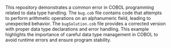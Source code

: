 This repository demonstrates a common error in COBOL programming related to data type handling.  The `bug.cob` file contains code that attempts to perform arithmetic operations on an alphanumeric field, leading to unexpected behavior. The `bugSolution.cob` file provides a corrected version with proper data type declarations and error handling.  This example highlights the importance of careful data type management in COBOL to avoid runtime errors and ensure program stability.